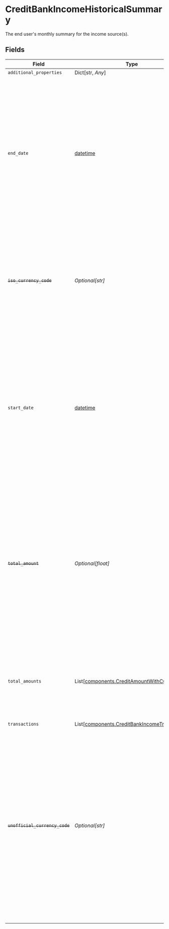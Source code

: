 # CreditBankIncomeHistoricalSummary

The end user's monthly summary for the income source(s).


## Fields

| Field                                                                                                                                                                                                                                                                                                                                                                                                                                                                                                                                                                                                      | Type                                                                                                                                                                                                                                                                                                                                                                                                                                                                                                                                                                                                       | Required                                                                                                                                                                                                                                                                                                                                                                                                                                                                                                                                                                                                   | Description                                                                                                                                                                                                                                                                                                                                                                                                                                                                                                                                                                                                |
| ---------------------------------------------------------------------------------------------------------------------------------------------------------------------------------------------------------------------------------------------------------------------------------------------------------------------------------------------------------------------------------------------------------------------------------------------------------------------------------------------------------------------------------------------------------------------------------------------------------- | ---------------------------------------------------------------------------------------------------------------------------------------------------------------------------------------------------------------------------------------------------------------------------------------------------------------------------------------------------------------------------------------------------------------------------------------------------------------------------------------------------------------------------------------------------------------------------------------------------------- | ---------------------------------------------------------------------------------------------------------------------------------------------------------------------------------------------------------------------------------------------------------------------------------------------------------------------------------------------------------------------------------------------------------------------------------------------------------------------------------------------------------------------------------------------------------------------------------------------------------- | ---------------------------------------------------------------------------------------------------------------------------------------------------------------------------------------------------------------------------------------------------------------------------------------------------------------------------------------------------------------------------------------------------------------------------------------------------------------------------------------------------------------------------------------------------------------------------------------------------------- |
| `additional_properties`                                                                                                                                                                                                                                                                                                                                                                                                                                                                                                                                                                                    | Dict[str, *Any*]                                                                                                                                                                                                                                                                                                                                                                                                                                                                                                                                                                                           | :heavy_minus_sign:                                                                                                                                                                                                                                                                                                                                                                                                                                                                                                                                                                                         | N/A                                                                                                                                                                                                                                                                                                                                                                                                                                                                                                                                                                                                        |
| `end_date`                                                                                                                                                                                                                                                                                                                                                                                                                                                                                                                                                                                                 | [datetime](https://docs.python.org/3/library/datetime.html#datetime-objects)                                                                                                                                                                                                                                                                                                                                                                                                                                                                                                                               | :heavy_minus_sign:                                                                                                                                                                                                                                                                                                                                                                                                                                                                                                                                                                                         | The end date of the period included in this monthly summary.<br/>This date will be the last day of the month, unless the month being covered is a partial month because it is the last month included in the summary and the date range being requested does not end with the last day of the month.<br/>The date will be returned in an ISO 8601 format (YYYY-MM-DD).                                                                                                                                                                                                                                     |
| ~~`iso_currency_code`~~                                                                                                                                                                                                                                                                                                                                                                                                                                                                                                                                                                                    | *Optional[str]*                                                                                                                                                                                                                                                                                                                                                                                                                                                                                                                                                                                            | :heavy_minus_sign:                                                                                                                                                                                                                                                                                                                                                                                                                                                                                                                                                                                         | : warning: ** DEPRECATED **: This will be removed in a future release, please migrate away from it as soon as possible.<br/><br/>The ISO 4217 currency code of the amount or balance.<br/>Please use [`total_amounts`](https://plaid.com/docs/api/products/income/#credit-bank_income-get-response-bank-income-items-bank-income-sources-historical-summary-total-amounts) instead.                                                                                                                                                                                                                        |
| `start_date`                                                                                                                                                                                                                                                                                                                                                                                                                                                                                                                                                                                               | [datetime](https://docs.python.org/3/library/datetime.html#datetime-objects)                                                                                                                                                                                                                                                                                                                                                                                                                                                                                                                               | :heavy_minus_sign:                                                                                                                                                                                                                                                                                                                                                                                                                                                                                                                                                                                         | The start date of the period covered in this monthly summary.<br/>This date will be the first day of the month, unless the month being covered is a partial month because it is the first month included in the summary and the date range being requested does not begin with the first day of the month.<br/>The date will be returned in an ISO 8601 format (YYYY-MM-DD).                                                                                                                                                                                                                               |
| ~~`total_amount`~~                                                                                                                                                                                                                                                                                                                                                                                                                                                                                                                                                                                         | *Optional[float]*                                                                                                                                                                                                                                                                                                                                                                                                                                                                                                                                                                                          | :heavy_minus_sign:                                                                                                                                                                                                                                                                                                                                                                                                                                                                                                                                                                                         | : warning: ** DEPRECATED **: This will be removed in a future release, please migrate away from it as soon as possible.<br/><br/>Total amount of earnings for the income source(s) of the user for the month in the summary.<br/>This may return an incorrect value if the summary includes income sources in multiple currencies.<br/>Please use [`total_amounts`](https://plaid.com/docs/api/products/income/#credit-bank_income-get-response-bank-income-items-bank-income-sources-historical-summary-total-amounts) instead.                                                                           |
| `total_amounts`                                                                                                                                                                                                                                                                                                                                                                                                                                                                                                                                                                                            | List[[components.CreditAmountWithCurrency](../../models/components/creditamountwithcurrency.md)]                                                                                                                                                                                                                                                                                                                                                                                                                                                                                                           | :heavy_minus_sign:                                                                                                                                                                                                                                                                                                                                                                                                                                                                                                                                                                                         | Total amount of earnings for the income source(s) of the user for the month in the summary.<br/>This can contain multiple amounts, with each amount denominated in one unique currency.                                                                                                                                                                                                                                                                                                                                                                                                                    |
| `transactions`                                                                                                                                                                                                                                                                                                                                                                                                                                                                                                                                                                                             | List[[components.CreditBankIncomeTransaction](../../models/components/creditbankincometransaction.md)]                                                                                                                                                                                                                                                                                                                                                                                                                                                                                                     | :heavy_minus_sign:                                                                                                                                                                                                                                                                                                                                                                                                                                                                                                                                                                                         | N/A                                                                                                                                                                                                                                                                                                                                                                                                                                                                                                                                                                                                        |
| ~~`unofficial_currency_code`~~                                                                                                                                                                                                                                                                                                                                                                                                                                                                                                                                                                             | *Optional[str]*                                                                                                                                                                                                                                                                                                                                                                                                                                                                                                                                                                                            | :heavy_minus_sign:                                                                                                                                                                                                                                                                                                                                                                                                                                                                                                                                                                                         | : warning: ** DEPRECATED **: This will be removed in a future release, please migrate away from it as soon as possible.<br/><br/>The unofficial currency code associated with the amount or balance. Always `null` if `iso_currency_code` is non-null.<br/>Unofficial currency codes are used for currencies that do not have official ISO currency codes, such as cryptocurrencies and the currencies of certain countries.<br/>Please use [`total_amounts`](https://plaid.com/docs/api/products/income/#credit-bank_income-get-response-bank-income-items-bank-income-sources-historical-summary-total-amounts) instead. |